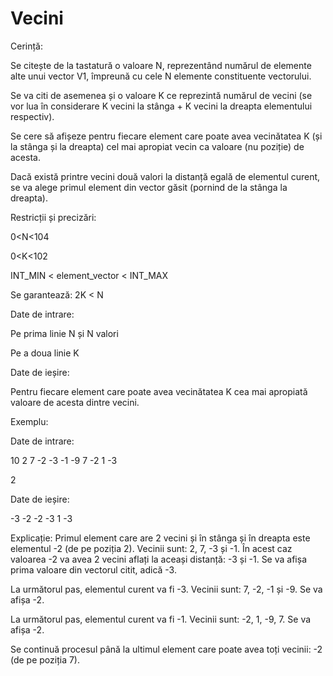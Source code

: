 # Vecini

Cerință:

Se citește de la tastatură o valoare N, reprezentând numărul de elemente alte unui vector V1, împreună cu cele N elemente constituente vectorului.

Se va citi de asemenea și o valoare K ce reprezintă numărul de vecini (se vor lua în considerare K vecini la stânga + K vecini la dreapta elementului respectiv).

Se cere să afișeze pentru fiecare element care poate avea vecinătatea K (și la stânga și la dreapta) cel mai apropiat vecin ca valoare (nu poziție) de acesta.

Dacă există printre vecini două valori la distanță egală de elementul curent, se va alege primul element din vector găsit (pornind de la stânga la dreapta).

Restricții și precizări:

0<N<104

0<K<102

INT_MIN < element_vector < INT_MAX

Se garantează: 2K < N

Date de intrare:

Pe prima linie N și N valori

Pe a doua linie K

Date de ieșire:

Pentru fiecare element care poate avea vecinătatea K cea mai apropiată valoare de acesta dintre vecini.

Exemplu:

Date de intrare:

10 2 7 -2 -3 -1 -9 7 -2 1 -3

2

Date de ieșire:

-3 -2 -2 -3 1 -3

Explicație: Primul element care are 2 vecini și în stânga și în dreapta este elementul -2 (de pe poziția 2). Vecinii sunt: 2, 7, -3 și -1. În acest caz valoarea -2 va avea 2 vecini aflați la aceași distanță: -3 și -1. Se va afișa prima valoare din vectorul citit, adică -3.

 

La următorul pas, elementul curent va fi -3. Vecinii sunt: 7, -2, -1 și -9. Se va afișa -2.

La următorul pas, elementul curent va fi -1. Vecinii sunt:  -2, 1, -9, 7. Se va afișa -2.

Se continuă procesul până la ultimul element care poate avea toți vecinii: -2 (de pe poziția 7).



